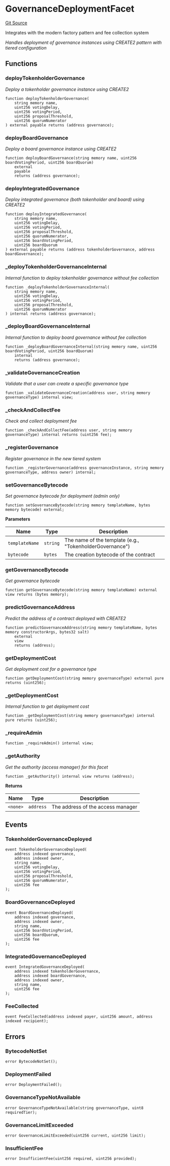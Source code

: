 # GovernanceDeploymentFacet
[Git Source](https://github.com/capsign/protocol/blob/dfa6820124c5610a6bfa06329447dbae7c24bc0a/src/Governance/factory/facets/GovernanceDeploymentFacet.sol)

Integrates with the modern factory pattern and fee collection system

*Handles deployment of governance instances using CREATE2 pattern with tiered configuration*


## Functions
### deployTokenholderGovernance

*Deploy a tokenholder governance instance using CREATE2*


```solidity
function deployTokenholderGovernance(
    string memory name,
    uint256 votingDelay,
    uint256 votingPeriod,
    uint256 proposalThreshold,
    uint256 quorumNumerator
) external payable returns (address governance);
```

### deployBoardGovernance

*Deploy a board governance instance using CREATE2*


```solidity
function deployBoardGovernance(string memory name, uint256 boardVotingPeriod, uint256 boardQuorum)
    external
    payable
    returns (address governance);
```

### deployIntegratedGovernance

*Deploy integrated governance (both tokenholder and board) using CREATE2*


```solidity
function deployIntegratedGovernance(
    string memory name,
    uint256 votingDelay,
    uint256 votingPeriod,
    uint256 proposalThreshold,
    uint256 quorumNumerator,
    uint256 boardVotingPeriod,
    uint256 boardQuorum
) external payable returns (address tokenholderGovernance, address boardGovernance);
```

### _deployTokenholderGovernanceInternal

*Internal function to deploy tokenholder governance without fee collection*


```solidity
function _deployTokenholderGovernanceInternal(
    string memory name,
    uint256 votingDelay,
    uint256 votingPeriod,
    uint256 proposalThreshold,
    uint256 quorumNumerator
) internal returns (address governance);
```

### _deployBoardGovernanceInternal

*Internal function to deploy board governance without fee collection*


```solidity
function _deployBoardGovernanceInternal(string memory name, uint256 boardVotingPeriod, uint256 boardQuorum)
    internal
    returns (address governance);
```

### _validateGovernanceCreation

*Validate that a user can create a specific governance type*


```solidity
function _validateGovernanceCreation(address user, string memory governanceType) internal view;
```

### _checkAndCollectFee

*Check and collect deployment fee*


```solidity
function _checkAndCollectFee(address user, string memory governanceType) internal returns (uint256 fee);
```

### _registerGovernance

*Register governance in the new tiered system*


```solidity
function _registerGovernance(address governanceInstance, string memory governanceType, address owner) internal;
```

### setGovernanceBytecode

*Set governance bytecode for deployment (admin only)*


```solidity
function setGovernanceBytecode(string memory templateName, bytes memory bytecode) external;
```
**Parameters**

|Name|Type|Description|
|----|----|-----------|
|`templateName`|`string`|The name of the template (e.g., "TokenholderGovernance")|
|`bytecode`|`bytes`|The creation bytecode of the contract|


### getGovernanceBytecode

*Get governance bytecode*


```solidity
function getGovernanceBytecode(string memory templateName) external view returns (bytes memory);
```

### predictGovernanceAddress

*Predict the address of a contract deployed with CREATE2*


```solidity
function predictGovernanceAddress(string memory templateName, bytes memory constructorArgs, bytes32 salt)
    external
    view
    returns (address);
```

### getDeploymentCost

*Get deployment cost for a governance type*


```solidity
function getDeploymentCost(string memory governanceType) external pure returns (uint256);
```

### _getDeploymentCost

*Internal function to get deployment cost*


```solidity
function _getDeploymentCost(string memory governanceType) internal pure returns (uint256);
```

### _requireAdmin


```solidity
function _requireAdmin() internal view;
```

### _getAuthority

*Get the authority (access manager) for this facet*


```solidity
function _getAuthority() internal view returns (address);
```
**Returns**

|Name|Type|Description|
|----|----|-----------|
|`<none>`|`address`|The address of the access manager|


## Events
### TokenholderGovernanceDeployed

```solidity
event TokenholderGovernanceDeployed(
    address indexed governance,
    address indexed owner,
    string name,
    uint256 votingDelay,
    uint256 votingPeriod,
    uint256 proposalThreshold,
    uint256 quorumNumerator,
    uint256 fee
);
```

### BoardGovernanceDeployed

```solidity
event BoardGovernanceDeployed(
    address indexed governance,
    address indexed owner,
    string name,
    uint256 boardVotingPeriod,
    uint256 boardQuorum,
    uint256 fee
);
```

### IntegratedGovernanceDeployed

```solidity
event IntegratedGovernanceDeployed(
    address indexed tokenholderGovernance,
    address indexed boardGovernance,
    address indexed owner,
    string name,
    uint256 fee
);
```

### FeeCollected

```solidity
event FeeCollected(address indexed payer, uint256 amount, address indexed recipient);
```

## Errors
### BytecodeNotSet

```solidity
error BytecodeNotSet();
```

### DeploymentFailed

```solidity
error DeploymentFailed();
```

### GovernanceTypeNotAvailable

```solidity
error GovernanceTypeNotAvailable(string governanceType, uint8 requiredTier);
```

### GovernanceLimitExceeded

```solidity
error GovernanceLimitExceeded(uint256 current, uint256 limit);
```

### InsufficientFee

```solidity
error InsufficientFee(uint256 required, uint256 provided);
```

